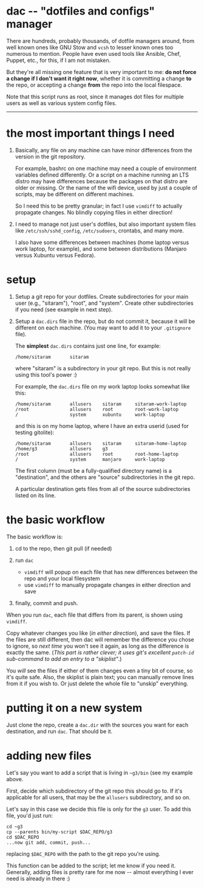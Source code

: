 # dac -- "dotfiles and configs" manager

There are hundreds, probably thousands, of dotfile managers around, from well
known ones like GNU Stow and `vcsh` to lesser known ones too numerous to
mention.  People have even used tools like Ansible, Chef, Puppet, etc., for
this, if I am not mistaken.

But they're all missing one feature that is very important to me: **do not
force a change if I don't want it right now**, whether it is committing a
change **to** the repo, or accepting a change **from** the repo into the local
filespace.

Note that this script runs as root, since it manages dot files for multiple
users as well as various system config files.

----

# the most important things I need

1.  Basically, any file on any machine can have minor differences from the
    version in the git repository.

    For example, bashrc on one machine may need a couple of environment
    variables defined differently.  Or a script on a machine running an LTS
    distro may have differences because the packages on that distro are older
    or missing.  Or the name of the wifi device, used by just a couple of
    scripts, may be different on different machines.

    So I need this to be pretty granular; in fact I use `vimdiff` to actually
    propagate changes.  No blindly copying files in either direction!

2.  I need to manage not just user's dotfiles, but also important system files
    like `/etc/ssh/sshd_config`, `/etc/sudoers`, crontabs, and many more.

    I also have some differences between machines (home laptop versus work
    laptop, for example), and some between distributions (Manjaro versus
    Xubuntu versus Fedora).

# setup

1.  Setup a git repo for your dotfiles.  Create subdirectories for your main
    user (e.g., "sitaram"), "root", and "system".  Create other subdirectories
    if you need (see example in next step).

2.  Setup a `dac.dirs` file in the repo, but do not commit it, because it will
    be different on each machine.  (You may want to add it to your
    `.gitignore` file).

    The **simplest** `dac.dirs` contains just one line, for example:

        /home/sitaram       sitaram

    where "sitaram" is a subdirectory in your git repo.  But this is not
    really using this tool's power :)

    For example, the `dac.dirs` file on my work laptop looks somewhat like
    this:

        /home/sitaram       allusers    sitaram     sitaram-work-laptop
        /root               allusers    root        root-work-laptop
        /                   system      xubuntu     work-laptop

    and this is on my home laptop, where I have an extra userid (used for
    testing gitolite):

        /home/sitaram       allusers    sitaram     sitaram-home-laptop
        /home/g3            allusers    g3
        /root               allusers    root        root-home-laptop
        /                   system      manjaro     work-laptop

    The first column (must be a fully-qualified directory name) is a
    "destination", and the others are "source" subdirectories in the git repo.

    A particular destination gets files from all of the source subdirectories
    listed on its line.

# the basic workflow

The basic workflow is:

1.  cd to the repo, then git pull (if needed)

2.  run `dac`
    *   `vimdiff` will popup on each file that has new differences between the
        repo and your local filesystem
    *   use `vimdiff` to manually propagate changes in either direction and save

3.  finally, commit and push.

When you run `dac`, each file that differs from its parent, is shown using
`vimdiff`.

Copy whatever changes you like (*in either direction*), and save the files.
If the files are still different, then dac will remember the difference you
chose to ignore, so *next time* you won't see it again, as long as the
difference is exactly the same.  (*This part is rather clever; it uses git's
excellent `patch-id` sub-command to add an entry to a "skiplist"*.)

You *will* see the files if either of them changes even a tiny bit of course,
so it's quite safe.  Also, the skiplist is plain text; you can manually remove
lines from it if you wish to.  Or just delete the whole file to "unskip"
everything.

# putting it on a new system

Just clone the repo, create a `dac.dir` with the sources you want for each
destination, and run `dac`.  That should be it.

# adding new files

Let's say you want to add a script that is living in `~g3/bin` (see my example
above.

First, decide which subdirectory of the git repo this should go to.  If it's
applicable for all users, that may be the `allusers` subdirectory, and so on.

Let's say in this case we decide this file is only for the `g3` user.  To add
this file, you'd just run:

    cd ~g3
    cp --parents bin/my-script $DAC_REPO/g3
    cd $DAC_REPO
    ...now git add, commit, push...

replacing `$DAC_REPO` with the path to the git repo you're using.

This function can be added to the script; let me know if you need it.
Generally, adding files is pretty rare for me now -- almost everything I ever
need is already in there :)

